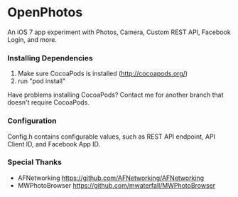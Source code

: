 OpenPhotos
==========

An iOS 7 app experiment with Photos, Camera, Custom REST API, Facebook Login, and more.


### Installing Dependencies

1.  Make sure CocoaPods is installed (http://cocoapods.org/)
2.  run "pod install"

Have problems installing CocoaPods? Contact me for another branch that doesn't require CocoaPods.

### Configuration

Config.h contains configurable values, such as REST API endpoint, API Client ID, and Facebook App ID.

### Special Thanks

-   AFNetworking https://github.com/AFNetworking/AFNetworking
-   MWPhotoBrowser https://github.com/mwaterfall/MWPhotoBrowser
